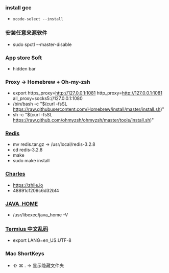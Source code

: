 ### install gcc
- `xcode-select --install`

### 安装任意来源软件
- sudo spctl --master-disable

### App store Soft
- hidden bar

### Proxy -> Homebrew + Oh-my-zsh
- export https_proxy=http://127.0.0.1:1081 http_proxy=http://127.0.0.1:1081 all_proxy=socks5://127.0.0.1:1080
- /bin/bash -c "$(curl -fsSL https://raw.githubusercontent.com/Homebrew/install/master/install.sh)"
- sh -c "$(curl -fsSL https://raw.github.com/ohmyzsh/ohmyzsh/master/tools/install.sh)"

### [Redis](https://www.jianshu.com/p/3bdfda703552)
- mv redis.tar.gz -> /usr/local/redis-3.2.8
- cd redis-3.2.8
- make
- sudo make install 

### [Charles](https://juejin.im/post/5c0a430f51882516207d205d)
- https://zhile.io
- 48891cf209c6d32bf4

### [JAVA_HOME](https://blog.csdn.net/caoxiaohong1005/article/details/73611424)
- /usr/libexec/java_home -V

### [Termius 中文乱码](https://www.jianshu.com/p/48228ee59c46)
- export LANG=en_US.UTF-8

### Mac ShortKeys
- ⇧ ⌘ .            -> 显示隐藏文件夹
